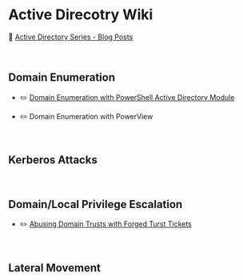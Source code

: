 # Active Direcotry Wiki

🔎 [Active Directory Series - Blog Posts](https://medium.com/r3d-buck3t/https-medium-com-r3d-buck3t-ad-series/home)


<p>&nbsp;</p>

## Domain Enumeration 
- ✏️ [Domain Enumeration with PowerShell Active Directory Module](https://github.com/nairuzabulhul/R3d-Buck3T/blob/master/Active%20Directory/Domain%20Enumeration%20with%20PowerShell%20Active%20Directory%20Module.md)

- ✏️ Domain Enumeration with PowerView


<p>&nbsp;</p>

## Kerberos Attacks 

<p>&nbsp;</p>

## Domain/Local Privilege Escalation
- ✏️ [Abusing Domain Trusts with Forged Turst Tickets](https://github.com/nairuzabulhul/R3d-Buck3T/blob/master/Active%20Directory/Domain%20Trusts%20-%20Forging%20Trust%20Tickets.md)
 
<p>&nbsp;</p>

## Lateral Movement

